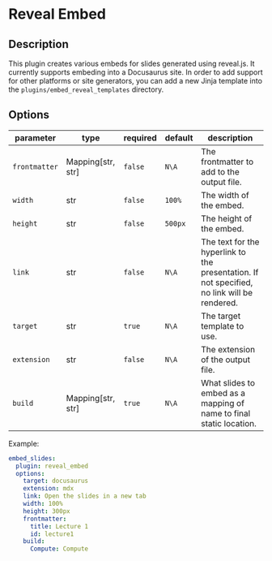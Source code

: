 # Reveal Embed

## Description
This plugin creates various embeds for slides generated using reveal.js. It currently supports embeding into a Docusaurus site. In order to add support for other platforms or site generators, you can add a new Jinja template into the `plugins/embed_reveal_templates` directory. 

## Options
| parameter | type | required | default | description |
| --- | --- | --- | --- | --- |
| `frontmatter` | Mapping[str, str] | `false` | `N\A` | The frontmatter to add to the output file. |
| `width` | str | `false` | `100%` | The width of the embed. |
| `height` | str | `false` | `500px` | The height of the embed. |
| `link` | str | `false` | `N\A` | The text for the hyperlink to the presentation. If not specified, no link will be rendered. |
| `target` | str | `true` | `N\A` | The target template to use. |
| `extension` | str | `false` | `N\A` | The extension of the output file. |
| `build` | Mapping[str, str] | `true` | `N\A` | What slides to embed as a mapping of name to final static location. |

Example:

```yaml
embed_slides:
  plugin: reveal_embed
  options:
    target: docusaurus
    extension: mdx
    link: Open the slides in a new tab
    width: 100%
    height: 300px
    frontmatter:
      title: Lecture 1
      id: lecture1
    build:
      Compute: Compute
```